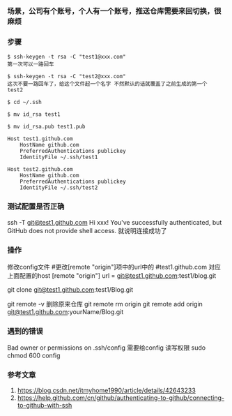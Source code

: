 ### 场景，公司有个账号，个人有一个账号，推送仓库需要来回切换，很麻烦

### 步骤
```
$ ssh-keygen -t rsa -C "test1@xxx.com"
第一次可以一路回车

$ ssh-keygen -t rsa -C "test2@xxx.com"
这次不要一路回车了，给这个文件起一个名字 不然默认的话就覆盖了之前生成的第一个
test2

$ cd ~/.ssh

$ mv id_rsa test1

$ mv id_rsa.pub test1.pub
```

```
Host test1.github.com
    HostName github.com
    PreferredAuthentications publickey
    IdentityFile ~/.ssh/test1

Host test2.github.com
    HostName github.com
    PreferredAuthentications publickey
    IdentityFile ~/.ssh/test2
```

### 测试配置是否正确
ssh -T git@test1.github.com
Hi xxx! You've successfully authenticated, but GitHub does not provide shell access.
就说明连接成功了

### 操作
修改config文件
#更改[remote "origin"]项中的url中的
#test1.github.com 对应上面配置的host
[remote "origin"]
	url = git@test1.github.com:test1/blog.git

git clone git@test1.github.com:test1/Blog.git

git remote -v
删除原来仓库
git remote rm origin 
git remote add origin git@test1.github.com:yourName/Blog.git


### 遇到的错误
Bad owner or permissions on .ssh/config
需要给config 读写权限
sudo chmod 600 config



### 参考文章
1. https://blog.csdn.net/itmyhome1990/article/details/42643233
2. https://help.github.com/cn/github/authenticating-to-github/connecting-to-github-with-ssh